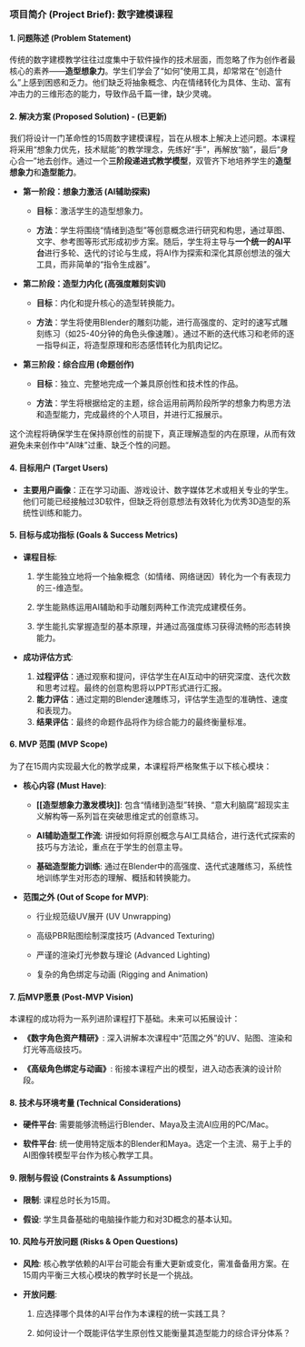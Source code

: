 ### **项目简介 (Project Brief): 数字建模课程**


#### **1. 问题陈述 (Problem Statement)**

传统的数字建模教学往往过度集中于软件操作的技术层面，而忽略了作为创作者最核心的素养——**造型想象力**。学生们学会了“如何”使用工具，却常常在“创造什么”上感到困惑和乏力。他们缺乏将抽象概念、内在情绪转化为具体、生动、富有冲击力的三维形态的能力，导致作品千篇一律，缺少灵魂。


#### **2. 解决方案 (Proposed Solution) - (已更新)**

我们将设计一门革命性的15周数字建模课程，旨在从根本上解决上述问题。本课程将采用“想象力优先，技术赋能”的教学理念，先练好“手”，再解放“脑”，最后“身心合一”地去创作。通过一个**三阶段递进式教学模型**，双管齐下地培养学生的**造型想象力**和**造型能力**。

- **第一阶段：想象力激活 (AI辅助探索)**
    
    - **目标**：激活学生的造型想象力。
        
    - **方法**：学生将围绕“情绪到造型”等创意概念进行研究和构思，通过草图、文字、参考图等形式形成初步方案。随后，学生将主导与**一个统一的AI平台**进行多轮、迭代的讨论与生成，将AI作为探索和深化其原创想法的强大工具，而非简单的“指令生成器”。
        
- **第二阶段：造型力内化 (高强度雕刻实训)**
    
    - **目标**：内化和提升核心的造型转换能力。
        
    - **方法**：学生将使用Blender的雕刻功能，进行高强度的、定时的速写式雕刻练习（如25-40分钟的角色头像速雕）。通过不断的迭代练习和老师的逐一指导纠正，将造型原理和形态感悟转化为肌肉记忆。
        
- **第三阶段：综合应用 (命题创作)**
    
    - **目标**：独立、完整地完成一个兼具原创性和技术性的作品。
        
    - **方法**：学生将根据给定的主题，综合运用前两阶段所学的想象力构思方法和造型能力，完成最终的个人项目，并进行汇报展示。
        

这个流程将确保学生在保持原创性的前提下，真正理解造型的内在原理，从而有效避免未来创作中“AI味”过重、缺乏个性的问题。

#### **4. 目标用户 (Target Users)**

- **主要用户画像**：正在学习动画、游戏设计、数字媒体艺术或相关专业的学生。他们可能已经接触过3D软件，但缺乏将创意想法有效转化为优秀3D造型的系统性训练和能力。
    

#### **5. 目标与成功指标 (Goals & Success Metrics)**

- **课程目标**:
    
    1. 学生能独立地将一个抽象概念（如情绪、网络谜因）转化为一个有表现力的三-维造型。
    2. 学生能熟练运用AI辅助和手动雕刻两种工作流完成建模任务。
        
    3. 学生能扎实掌握造型的基本原理，并通过高强度练习获得流畅的形态转换能力。

- **成功评估方式**:
    
    1. **过程评估**：通过观察和提问，评估学生在AI互动中的研究深度、迭代次数和思考过程。最终的创意构思将以PPT形式进行汇报。
    2. **能力评估**：通过定期的Blender速雕练习，评估学生造型的准确性、速度和表现力。
    3. **结果评估**：最终的命题作品将作为综合能力的最终衡量标准。

#### **6. MVP 范围 (MVP Scope)**

为了在15周内实现最大化的教学成果，本课程将严格聚焦于以下核心模块：

- **核心内容 (Must Have)**:
    
    - **[[造型想象力激发模块]]**: 包含“情绪到造型”转换、“意大利脑腐”超现实主义解构等一系列旨在突破思维定式的创意练习。
        
    - **AI辅助造型工作流**: 讲授如何将原创概念与AI工具结合，进行迭代式探索的技巧与方法论，重点在于学生的创意主导。
        
    - **基础造型能力训练**: 通过在Blender中的高强度、迭代式速雕练习，系统性地训练学生对形态的理解、概括和转换能力。
        
- **范围之外 (Out of Scope for MVP)**:
    
    - 行业规范级UV展开 (UV Unwrapping)
        
    - 高级PBR贴图绘制深度技巧 (Advanced Texturing)
        
    - 严谨的渲染灯光参数与理论 (Advanced Lighting)
        
    - 复杂的角色绑定与动画 (Rigging and Animation)
        

#### **7. 后MVP愿景 (Post-MVP Vision)**

本课程的成功将为一系列进阶课程打下基础。未来可以拓展设计：

- **《数字角色资产精研》**: 深入讲解本次课程中“范围之外”的UV、贴图、渲染和灯光等高级技巧。
    
- **《高级角色绑定与动画》**: 衔接本课程产出的模型，进入动态表演的设计阶段。
    

#### **8. 技术与环境考量 (Technical Considerations)**

- **硬件平台**: 需要能够流畅运行Blender、Maya及主流AI应用的PC/Mac。
    
- **软件平台**: 统一使用特定版本的Blender和Maya。选定一个主流、易于上手的AI图像转模型平台作为核心教学工具。
    

#### **9. 限制与假设 (Constraints & Assumptions)**

- **限制**: 课程总时长为15周。
    
- **假设**: 学生具备基础的电脑操作能力和对3D概念的基本认知。
    

#### **10. 风险与开放问题 (Risks & Open Questions)**

- **风险**: 核心教学依赖的AI平台可能会有重大更新或变化，需准备备用方案。在15周内平衡三大核心模块的教学时长是一个挑战。
    
- **开放问题**:
    
    1. 应选择哪个具体的AI平台作为本课程的统一实践工具？
        
    2. 如何设计一个既能评估学生原创性又能衡量其造型能力的综合评分体系？